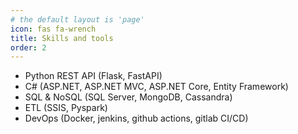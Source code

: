 ```yaml
---
# the default layout is 'page'
icon: fas fa-wrench
title: Skills and tools
order: 2
---
```


- Python REST API (Flask, FastAPI)
- C# (ASP.NET, ASP.NET MVC, ASP.NET Core, Entity Framework)
- SQL & NoSQL (SQL Server, MongoDB, Cassandra)
- ETL (SSIS, Pyspark)
- DevOps (Docker, jenkins, github actions, gitlab CI/CD)
